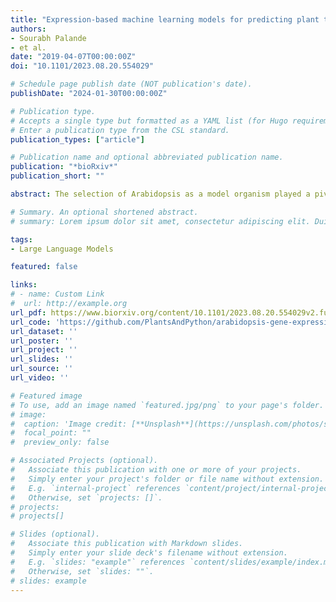 ```yaml
---
title: "Expression-based machine learning models for predicting plant tissue identity"
authors:
- Sourabh Palande
- et al.
date: "2019-04-07T00:00:00Z"
doi: "10.1101/2023.08.20.554029"

# Schedule page publish date (NOT publication's date).
publishDate: "2024-01-30T00:00:00Z"

# Publication type.
# Accepts a single type but formatted as a YAML list (for Hugo requirements).
# Enter a publication type from the CSL standard.
publication_types: ["article"]

# Publication name and optional abbreviated publication name.
publication: "*bioRxiv*"
publication_short: ""

abstract: The selection of Arabidopsis as a model organism played a pivotal role in advancing genomic science, firmly establishing the cornerstone of today ‘s plant molecular biology. Competing frameworks to select an agricultural- or ecological-based model species, or to decentralize plant science and study a multitude of diverse species, were selected against in favor of building core knowledge in a species that would facilitate genome-enabled research that could assumedly be transferred to other plants. Here, we examine the ability of models based on Arabidopsis gene expression data to predict tissue identity in other flowering plant species. Comparing different machine learning algorithms, models trained and tested on Arabidopsis data achieved near perfect precision and recall values using the K-Nearest Neighbor method, whereas when tissue identity is predicted across the flowering plants using models trained on Arabidopsis data, precision values range from 0.69 to 0.74 and recall from 0.54 to 0.64, depending on the algorithm used. Below-ground tissue is more predictable than other tissue types, and the ability to predict tissue identity is not correlated with phylogenetic distance from Arabidopsis. This suggests that gene expression signatures rather than marker genes are more valuable to create models for tissue and cell type prediction in plants. Our data-driven results highlight that, in hindsight, the assertion that knowledge from Arabidopsis is translatable to other plants is not always true. Considering the current landscape of abundant sequencing data and computational resources, it may be prudent to reevaluate the scientific emphasis on Arabidopsis and to prioritize the exploration of plant diversity.

# Summary. An optional shortened abstract.
# summary: Lorem ipsum dolor sit amet, consectetur adipiscing elit. Duis posuere tellus ac convallis placerat. Proin tincidunt magna sed ex sollicitudin condimentum.

tags:
- Large Language Models

featured: false

links:
# - name: Custom Link
#  url: http://example.org
url_pdf: https://www.biorxiv.org/content/10.1101/2023.08.20.554029v2.full.pdf
url_code: 'https://github.com/PlantsAndPython/arabidopsis-gene-expression'
url_dataset: ''
url_poster: ''
url_project: ''
url_slides: ''
url_source: ''
url_video: ''

# Featured image
# To use, add an image named `featured.jpg/png` to your page's folder. 
# image:
#  caption: 'Image credit: [**Unsplash**](https://unsplash.com/photos/s9CC2SKySJM)'
#  focal_point: ""
#  preview_only: false

# Associated Projects (optional).
#   Associate this publication with one or more of your projects.
#   Simply enter your project's folder or file name without extension.
#   E.g. `internal-project` references `content/project/internal-project/index.md`.
#   Otherwise, set `projects: []`.
# projects:
# projects[]

# Slides (optional).
#   Associate this publication with Markdown slides.
#   Simply enter your slide deck's filename without extension.
#   E.g. `slides: "example"` references `content/slides/example/index.md`.
#   Otherwise, set `slides: ""`.
# slides: example
---
```

